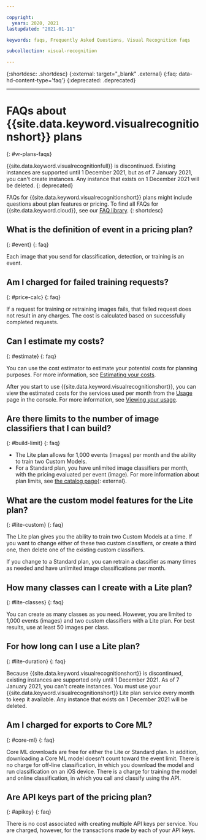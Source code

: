 ```yaml
---

copyright:
  years: 2020, 2021
lastupdated: "2021-01-11"

keywords: faqs, Frequently Asked Questions, Visual Recognition faqs

subcollection: visual-recognition

---
```


{:shortdesc: .shortdesc}
{:external: target="_blank" .external}
{:faq: data-hd-content-type='faq'}
{:deprecated: .deprecated}

---

# FAQs about {{site.data.keyword.visualrecognitionshort}} plans
{: #vr-plans-faqs}

{{site.data.keyword.visualrecognitionfull}} is discontinued. Existing instances are supported until 1 December 2021, but as of 7 January 2021, you can't create instances. Any instance that exists on 1 December 2021 will be deleted.
{: deprecated}

FAQs for {{site.data.keyword.visualrecognitionshort}} plans might include questions about plan features or pricing. To find all FAQs for {{site.data.keyword.cloud}}, see our [FAQ library](/docs/faqs).
{: shortdesc}

## What is the definition of event in a pricing plan?
{: #event}
{: faq}

Each image that you send for classification, detection, or training is an event.

## Am I charged for failed training requests?
{: #price-calc}
{: faq}

If a request for training or retraining images fails, that failed request does not result in any charges.  The cost is calculated based on successfully completed requests.

## Can I estimate my costs?
{: #estimate}
{: faq}

You can use the cost estimator to estimate your potential costs for planning purposes.  For more information, see [Estimating your costs](/docs/billing-usage?topic=billing-usage-cost).

After you start to use {{site.data.keyword.visualrecognitionshort}}, you can view the estimated costs for the services used per month from the [Usage](https://cloud.ibm.com/billing/usage) page in the console. For more information, see [Viewing your usage](/docs/billing-usage?topic=billing-usage-viewingusage).

## Are there limits to the number of image classifiers that I can build?
{: #build-limit}
{: faq}

- The Lite plan allows for 1,000 events (images) per month and the ability to train two Custom Models.
- For a Standard plan, you have unlimited image classifiers per month, with the pricing evaluated per event (image).
For more information about plan limits, see [the catalog page](https://{DomainName}/catalog/visual-recognition){: external}.

## What are the custom model features for the Lite plan?
{: #lite-custom}
{: faq}

The Lite plan gives you the ability to train two Custom Models at a time. If you want to change either of these two custom classifiers, or create a third one, then delete one of the existing custom classifiers.

If you change to a Standard plan, you can retrain a classifier as many times as needed and have unlimited image classifications per month.

## How many classes can I create with a Lite plan?
{: #lite-classes}
{: faq}

You can create as many classes as you need. However, you are limited to 1,000 events (images) and two custom classifiers with a Lite plan. For best results, use at least 50 images per class.

## For how long can I use a Lite plan?
{: #lite-duration}
{: faq}

Because {{site.data.keyword.visualrecognitionshort}} is discontinued, existing instances are supported only until 1 December 2021. As of 7 January 2021, you can't create instances. You must use your {{site.data.keyword.visualrecognitionshort}} Lite plan service every month to keep it available. Any instance that exists on 1 December 2021 will be deleted.

## Am I charged for exports to Core ML?
{: #core-ml}
{: faq}

Core ML downloads are free for either the Lite or Standard plan. In addition, downloading a Core ML model doesn't count toward the event limit.
There is no charge for off-line classification, in which you download the model and run classification on an iOS device.  There is a charge for training the model and online classification, in which you call and classify using the API.

## Are API keys part of the pricing plan?
{: #apikey}
{: faq}

There is no cost associated with creating multiple API keys per service.  You are charged, however, for the transactions made by each of your API keys.
